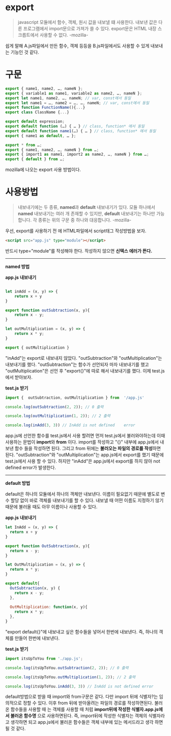 # export
> javascript 모듈에서 함수, 객체, 원시 값을 내보낼 떄 사용한다. 내보낸 값은 다른 프로그램에서 import문으로 가져가 쓸 수 있다. export문은 HTML 내장 스크릅트에서 사용할 수 없다. -mozilla-

쉽게 말해 A.js파일에서 만든 함수, 객체 등등을 B.js파일에서도 사용할 수 있게 내보내는 기능인 것 같다.


# 구문
```js
export { name1, name2, …, nameN };
export { variable1 as name1, variable2 as name2, …, nameN };
export let name1, name2, …, nameN; // var, const에서 동일
export let name1 = …, name2 = …, …, nameN; // var, const에서 동일
export function FunctionName(){...}
export class ClassName {...}

export default expression;
export default function (…) { … } // class, function* 에서 동일
export default function name1(…) { … } // class, function* 에서 동일
export { name1 as default, … };

export * from …;
export { name1, name2, …, nameN } from …;
export { import1 as name1, import2 as name2, …, nameN } from …;
export { default } from …;
```
mozilla에 나오는 export 사용 방법이다. 

# 사용방법
>내보내기에는 두 종류, **named**과 **default** 내보내기가 있다. 모듈 하나에서 **named** 내보내기는 여러 개 존재할 수 있지만, **default** 내보내기는 하나만 가능합니다. 각 종류는 위의 구문 중 하나와 대응합니다. -mozilla-

우선, export를 사용하기 전 에 HTML파일에서 script태그 작성방법을 보자.
```html
<script src="app.js" type="module"></script>
```
반드시 type="module"를 작성해야 한다. 작성하지 않으면 **신텍스 에러가 뜬다.**

---

**named 방법**

**app.js 내보내기**
```js

let inAdd = (x, y) => {
    return x + y
} 

export function outSubtraction(x, y){
    return x - y;
}

let outMultiplication = (x, y) => {
    return x * y;
}

export { outMultiplication }
```
"inAdd"는 export로 내보내지 않았다. "outSubtraction"와 "outMultiplication"는 내보내기를 했다. "outSubtraction"는 함수가 선언되자 마자 내보내기를 했고 "outMultiplication"은 선언 후 "export{}"에 따로 해서 내보내기를 했다. 이제 test.js에서 받아보자.

**test.js 받기**
```js
import {  outSubtraction, outMultiplication } from  '/app.js'

console.log(outSubtraction(2, 2)); // 0 출력

console.log(outMultiplication(1, 2)); // 2 출력

console.log(inAdd(3, 3)) // InAdd is not defined    error

```
app.js에 선언한 함수를 test.js에서 사용 할려면 먼저 test.js에서 불러와야하는데 이때 사용하는 문법이 **import**와 **from** 이다.
import를 작성하고 "{}" 내부에 app.js에서 내보낸 함수 들을 작성하면 된다. 그리고 from 뒤에는 **불러오는 파일의 경로를 작성**하면 된다.
"outSubtraction"와 "outMultiplication"는 app.js에서 export를 했기 때문에 test.js에서 사용 할 수 있다. 하지만 "inAdd"은 app.js에서 export를 하지 않아 not defined error가 발생한다.

---

**default 방법**

default은 하나의 모듈에서 하나의 객체만 내보낸다. 이름이 필요없기 때문에 별도로 변수 할당 없이 바로 객체를 내보내기를 할 수 있다. 내보낼 때 어떤 이름도 지정하기 않기 때문에 불러올 때도 아무 이름이나 사용할 수 있다.

**app.js 내보내기**
```js
let InAdd = (x, y) => {
  return x + y
} 

export function OutSubtraction(x, y){
  return x - y;
}

let OutMultiplication = (x, y) => {
  return x * y;
}

export default{
  OutSubtraction(x, y) {
    return x - y;
  },
  
  OutMultiplication: function(x, y){
    return x * y;
  },
}
```
"export default{}"에 내보내고 싶은 함수들을 넣어서 한번에 내보낸다. 즉, 하나의 객체를 만들어 한번에 내보낸다.

**test.js 받기**
```js
import itsUpToYou from './app.js';

console.log(itsUpToYou.outSubtraction(2, 2)); // 0 출력

console.log(itsUpToYou.outMultiplication(1, 2)); // 2 출력

console.log(itsUpToYou.inAdd(3, 3)) // InAdd is not defined error
```
default방법으로 받을 때 import와 from구문은 같다. 다만 import 뒤에 식별자?는 임의적으로 정할 수 있다.
이후 from 뒤에 받아올려는 파일의 경로를 작성하면된다.
불러온 함수들을 사용할 때 는 객체를 사용할 때 처럼 **import뒤에 작성한 식별자.app.js에서 불러온 함수명** 으로 사용하면된다. 즉, import뒤에 작성한 식별자는 객체의 식별자라고 생각하면 되고 app.js에서 불러온 함수들은 객체 내부에 있는 메서드라고 생각 하면 될 것 같다. 

